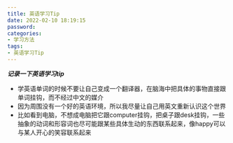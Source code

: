```yaml
---
title: 英语学习Tip
date: 2022-02-10 18:19:15
password:
categories:
- 学习方法
tags:
- 英语学习Tip
---
```

***记录一下英语学习tip***
* 学英语单词的时候不要让自己变成一个翻译器，在脑海中把具体的事物直接跟单词挂钩，而不经过中文的媒介
* 因为周围没有一个好的英语环境，所以我尽量让自己用英文重新认识这个世界
* 比如看到电脑，不想成电脑把它跟computer挂钩，把桌子跟desk挂钩，一些抽象的动词和形容词也尽可能跟某些具体生动的东西联系起来，像happy可以与某人开心的笑容联系起来
